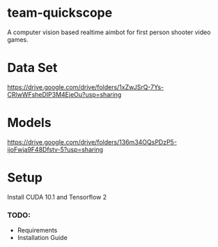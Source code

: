 # team-quickscope
A computer vision based realtime aimbot for first person shooter video games.

# Data Set
https://drive.google.com/drive/folders/1xZwJSrQ-7Ys-CRlwWFsheDIP3M4EjeOu?usp=sharing

# Models
https://drive.google.com/drive/folders/136m34OQsPDzP5-ijoFwja9F48Dfstv-5?usp=sharing


# Setup
Install CUDA 10.1 and Tensorflow 2

### TODO:
- Requirements
- Installation Guide